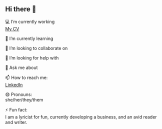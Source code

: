 ## Hi there 👋


<!--**kathylam204/kathylam204** is a ✨ _special_ ✨ repository because its `README.md` (this file) appears on your GitHub profile.

Here are some ideas to get you started:-->

💻 I’m currently working <br>
     <a href="https://kathylam204.github.io/">My CV</a>

🌼 I’m currently learning <br>

👯 I’m looking to collaborate on <br>

🤔 I’m looking for help with <br>

💬 Ask me about <br>

📫 How to reach me: <br>
      <a href="https://www.linkedin.com/in/klam204/">LinkedIn</a>

😄 Pronouns: <br>
     she/her/they/them

⚡ Fun fact: <br>
      I am a lyricist for fun, currently developing a business, and an avid reader and writer.
